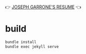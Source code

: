👉 [JOSEPH GARRONE'S RESUME](https://garronej.github.io/resume/) 👈

# build

```bash
bundle install
bundle exec jekyll serve
```